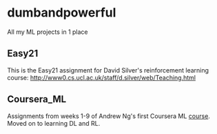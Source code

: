 # dumbandpowerful
All my ML projects in 1 place

## Easy21
This is the Easy21 assignment for David Silver's reinforcement learning course: http://www0.cs.ucl.ac.uk/staff/d.silver/web/Teaching.html

## Coursera_ML
Assignments from weeks 1-9 of Andrew Ng's first Coursera ML [course](https://www.coursera.org/learn/machine-learning).
Moved on to learning DL and RL.
